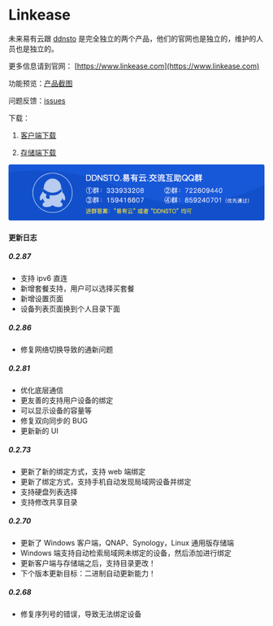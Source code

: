 # Linkease

未来易有云跟 [ddnsto](https://www.ddnsto.com) 是完全独立的两个产品，他们的官网也是独立的，维护的人员也是独立的。

更多信息请到官网： [https://www.linkease.com](https://www.linkease.com) 

功能预览：[产品截图](https://www.ddnsto.com/linkease/#/zh-cn/features/preview)

问题反馈：[issues](https://github.com/koolshare/linkease/issues)

下载：

1. [客户端下载](https://www.ddnsto.com/linkease/download/)

2. [存储端下载](https://www.ddnsto.com/linkease/download/#/disk)

![QQ群介绍图](manual/pages/zh-cn/README/QQ%E7%BE%A4%E4%BB%8B%E7%BB%8D%E5%9B%BE.png?raw=true)

#### 更新日志

##### 0.2.87
* 支持 ipv6 直连
* 新增套餐支持，用户可以选择买套餐
* 新增设置页面
* 设备列表页面换到个人目录下面

##### 0.2.86
* 修复网络切换导致的通新问题

##### 0.2.81
* 优化底层通信
* 更友善的支持用户设备的绑定
* 可以显示设备的容量等
* 修复双向同步的 BUG
* 更新新的 UI

##### 0.2.73
* 更新了新的绑定方式，支持 web 端绑定
* 更新了绑定方式，支持手机自动发现局域网设备并绑定
* 支持硬盘列表选择
* 支持修改共享目录

##### 0.2.70
* 更新了 Windows 客户端，QNAP、Synology，Linux 通用版存储端
* Windows 端支持自动检索局域网未绑定的设备，然后添加进行绑定
* 更新客户端与存储端之后，支持目录更改！
* 下个版本更新目标：二进制自动更新能力！

##### 0.2.68
* 修复序列号的错误，导致无法绑定设备